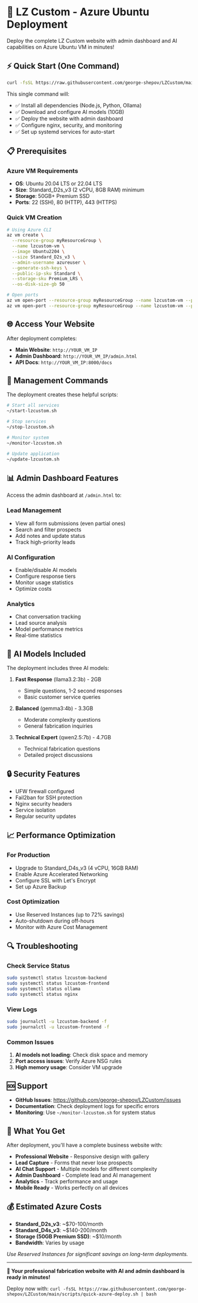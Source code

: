 # 🚀 LZ Custom - Azure Ubuntu Deployment

Deploy the complete LZ Custom website with admin dashboard and AI capabilities on Azure Ubuntu VM in minutes!

## ⚡ Quick Start (One Command)

```bash
curl -fsSL https://raw.githubusercontent.com/george-shepov/LZCustom/main/scripts/quick-azure-deploy.sh | bash
```

This single command will:
- ✅ Install all dependencies (Node.js, Python, Ollama)
- ✅ Download and configure AI models (10GB)
- ✅ Deploy the website with admin dashboard
- ✅ Configure nginx, security, and monitoring
- ✅ Set up systemd services for auto-start

## 📋 Prerequisites

### Azure VM Requirements
- **OS**: Ubuntu 20.04 LTS or 22.04 LTS
- **Size**: Standard_D2s_v3 (2 vCPU, 8GB RAM) minimum
- **Storage**: 50GB+ Premium SSD
- **Ports**: 22 (SSH), 80 (HTTP), 443 (HTTPS)

### Quick VM Creation
```bash
# Using Azure CLI
az vm create \
  --resource-group myResourceGroup \
  --name lzcustom-vm \
  --image Ubuntu2204 \
  --size Standard_D2s_v3 \
  --admin-username azureuser \
  --generate-ssh-keys \
  --public-ip-sku Standard \
  --storage-sku Premium_LRS \
  --os-disk-size-gb 50

# Open ports
az vm open-port --resource-group myResourceGroup --name lzcustom-vm --port 80
az vm open-port --resource-group myResourceGroup --name lzcustom-vm --port 443
```

## 🌐 Access Your Website

After deployment completes:

- **Main Website**: `http://YOUR_VM_IP`
- **Admin Dashboard**: `http://YOUR_VM_IP/admin.html`
- **API Docs**: `http://YOUR_VM_IP:8000/docs`

## 🔧 Management Commands

The deployment creates these helpful scripts:

```bash
# Start all services
~/start-lzcustom.sh

# Stop services
~/stop-lzcustom.sh

# Monitor system
~/monitor-lzcustom.sh

# Update application
~/update-lzcustom.sh
```

## 📊 Admin Dashboard Features

Access the admin dashboard at `/admin.html` to:

### Lead Management
- View all form submissions (even partial ones)
- Search and filter prospects
- Add notes and update status
- Track high-priority leads

### AI Configuration
- Enable/disable AI models
- Configure response tiers
- Monitor usage statistics
- Optimize costs

### Analytics
- Chat conversation tracking
- Lead source analysis
- Model performance metrics
- Real-time statistics

## 🤖 AI Models Included

The deployment includes three AI models:

1. **Fast Response** (llama3.2:3b) - 2GB
   - Simple questions, 1-2 second responses
   - Basic customer service queries

2. **Balanced** (gemma3:4b) - 3.3GB
   - Moderate complexity questions
   - General fabrication inquiries

3. **Technical Expert** (qwen2.5:7b) - 4.7GB
   - Technical fabrication questions
   - Detailed project discussions

## 🔒 Security Features

- UFW firewall configured
- Fail2ban for SSH protection
- Nginx security headers
- Service isolation
- Regular security updates

## 📈 Performance Optimization

### For Production
- Upgrade to Standard_D4s_v3 (4 vCPU, 16GB RAM)
- Enable Azure Accelerated Networking
- Configure SSL with Let's Encrypt
- Set up Azure Backup

### Cost Optimization
- Use Reserved Instances (up to 72% savings)
- Auto-shutdown during off-hours
- Monitor with Azure Cost Management

## 🔍 Troubleshooting

### Check Service Status
```bash
sudo systemctl status lzcustom-backend
sudo systemctl status lzcustom-frontend
sudo systemctl status ollama
sudo systemctl status nginx
```

### View Logs
```bash
sudo journalctl -u lzcustom-backend -f
sudo journalctl -u lzcustom-frontend -f
```

### Common Issues
1. **AI models not loading**: Check disk space and memory
2. **Port access issues**: Verify Azure NSG rules
3. **High memory usage**: Consider VM upgrade

## 🆘 Support

- **GitHub Issues**: https://github.com/george-shepov/LZCustom/issues
- **Documentation**: Check deployment logs for specific errors
- **Monitoring**: Use `~/monitor-lzcustom.sh` for system status

## 🎯 What You Get

After deployment, you'll have a complete business website with:

- **Professional Website** - Responsive design with gallery
- **Lead Capture** - Forms that never lose prospects
- **AI Chat Support** - Multiple models for different complexity
- **Admin Dashboard** - Complete lead and AI management
- **Analytics** - Track performance and usage
- **Mobile Ready** - Works perfectly on all devices

## 💰 Estimated Azure Costs

- **Standard_D2s_v3**: ~$70-100/month
- **Standard_D4s_v3**: ~$140-200/month
- **Storage (50GB Premium SSD)**: ~$10/month
- **Bandwidth**: Varies by usage

*Use Reserved Instances for significant savings on long-term deployments.*

---

**🎉 Your professional fabrication website with AI and admin dashboard is ready in minutes!**

Deploy now with: `curl -fsSL https://raw.githubusercontent.com/george-shepov/LZCustom/main/scripts/quick-azure-deploy.sh | bash`
